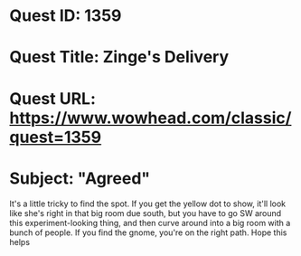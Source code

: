 # Quest ID: 1359
# Quest Title: Zinge's Delivery
# Quest URL: https://www.wowhead.com/classic/quest=1359
# Subject: "Agreed"
It's a little tricky to find the spot. If you get the yellow dot to show, it'll look like she's right in that big room due south, but you have to go SW around this experiment-looking thing, and then curve around into a big room with a bunch of people. If you find the gnome, you're on the right path. Hope this helps